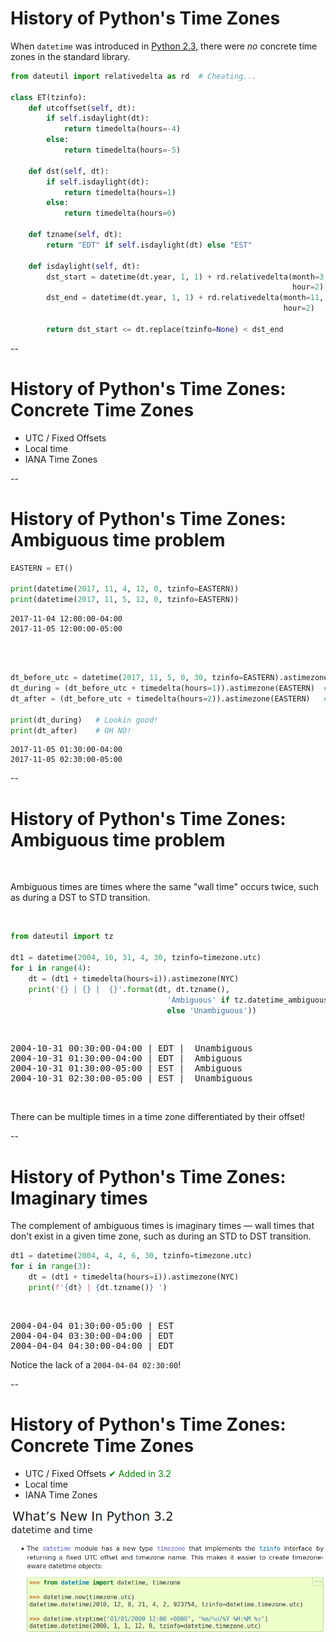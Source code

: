 # History of Python's Time Zones

When `datetime` was introduced in [Python 2.3](https://docs.python.org/3/whatsnew/2.3.html#date-time-type), there were *no* concrete time zones in the standard library.

```python
from dateutil import relativedelta as rd  # Cheating...

class ET(tzinfo):
    def utcoffset(self, dt):
        if self.isdaylight(dt):
            return timedelta(hours=-4)
        else:
            return timedelta(hours=-5)

    def dst(self, dt):
        if self.isdaylight(dt):
            return timedelta(hours=1)
        else:
            return timedelta(hours=0)

    def tzname(self, dt):
        return "EDT" if self.isdaylight(dt) else "EST"

    def isdaylight(self, dt):
        dst_start = datetime(dt.year, 1, 1) + rd.relativedelta(month=3, weekday=rd.SU(+2),
                                                               hour=2)
        dst_end = datetime(dt.year, 1, 1) + rd.relativedelta(month=11, weekday=rd.SU,
                                                             hour=2)

        return dst_start <= dt.replace(tzinfo=None) < dst_end
```

--

# History of Python's Time Zones: Concrete Time Zones

- UTC / Fixed Offsets
- Local time
- IANA Time Zones

--

<!-- .slide: data-visibility="hidden" -->

# History of Python's Time Zones: Ambiguous time problem

```python
EASTERN = ET()

print(datetime(2017, 11, 4, 12, 0, tzinfo=EASTERN))
print(datetime(2017, 11, 5, 12, 0, tzinfo=EASTERN))
```

```
2017-11-04 12:00:00-04:00
2017-11-05 12:00:00-05:00
```

<br/><br/>

```python
dt_before_utc = datetime(2017, 11, 5, 0, 30, tzinfo=EASTERN).astimezone(datetime.UTC)
dt_during = (dt_before_utc + timedelta(hours=1)).astimezone(EASTERN)  # 1:30 EDT
dt_after = (dt_before_utc + timedelta(hours=2)).astimezone(EASTERN)   # 1:30 EST

print(dt_during)   # Lookin good!
print(dt_after)    # OH NO!
```

```
2017-11-05 01:30:00-04:00
2017-11-05 02:30:00-05:00
```

--

# History of Python's Time Zones: Ambiguous time problem
<br/>

Ambiguous times are times where the same "wall time" occurs twice, such as during a DST to STD transition.

<br/>

```python
from dateutil import tz

dt1 = datetime(2004, 10, 31, 4, 30, tzinfo=timezone.utc)
for i in range(4):
    dt = (dt1 + timedelta(hours=i)).astimezone(NYC)
    print('{} | {} |  {}'.format(dt, dt.tzname(), 
                                   'Ambiguous' if tz.datetime_ambiguous(dt)
                                   else 'Unambiguous'))
```

<br/>
<pre>
2004-10-31 00:30:00-04:00 | EDT |  Unambiguous
2004-10-31 01:30:00-04:00 | EDT |  Ambiguous
2004-10-31 01:30:00-05:00 | EST |  Ambiguous
2004-10-31 02:30:00-05:00 | EST |  Unambiguous
</pre>

<br/>

There can be multiple times in a time zone differentiated by their offset!

--

# History of Python's Time Zones: Imaginary times

The complement of ambiguous times is imaginary times — wall times that don't exist in a given time zone, such as during an STD to DST transition.


```python
dt1 = datetime(2004, 4, 4, 6, 30, tzinfo=timezone.utc)
for i in range(3):
    dt = (dt1 + timedelta(hours=i)).astimezone(NYC)
    print(f'{dt} | {dt.tzname()} ')
```

<br/>
<pre>
2004-04-04 01:30:00-05:00 | EST
2004-04-04 03:30:00-04:00 | EDT
2004-04-04 04:30:00-04:00 | EDT
</pre>

Notice the lack of a `2004-04-04 02:30:00`!

--

# History of Python's Time Zones: Concrete Time Zones

- UTC / Fixed Offsets <span class="fragment" style="color: green" data-fragment-index="1">✔ Added in 3.2</span>
- Local time
- IANA Time Zones

<p style="text-align: center">
<img src="images/whatsnew3.2.png" alt="What's new in Python 3.2 excerpt"
     class="fragment" data-fragment-index="1" />
</p>
